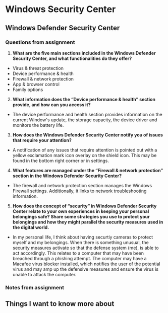 # Windows Security Center

## Windows Defender Security Center

### Questions from assignment

1. **What are the five main sections included in the Windows Defender Security Center, and what functionalities do they offer?**
- Virus & threat protection
- Device performance & health
- Firewall & network protection
- App & browser control
- Family options 

2. **What information does the “Device performance & health” section provide, and how can you access it?**
- The device performance and health section provides information on the current Window's update, the storage capacity, the device driver and monitors the battery life. 

3. **How does the Windows Defender Security Center notify you of issues that require your attention?**
- A notification of any issues that require attention is pointed out with a yellow exclamation mark icon overlay on the shield icon. This may be found in the bottom right corner or in settings. 

4. **What features are managed under the “Firewall & network protection” section in the Windows Defender Security Center?**
- The firewall and network protection section manages the Windows Firewall settings. Additionally, it links to network troubleshooting information. 

5. **How does the concept of “security” in Windows Defender Security Center relate to your own experiences in keeping your personal belongings safe? Share some strategies you use to protect your belongings and how they might parallel the security measures used in the digital world.**
- In my personal life, I think about having securtiy cameras to protect myself and my belongings. When there is something unusual, the security measures activate so that the defense system (me), is able to act accordingly. This relates to a computer that may have been breached through a phishing attempt. The computer may have a Macafee virus blocker installed, which notifies the user of the potential virus and may amp up the defensive measures and ensure the virus is unable to attack the computer.
  
### Notes from assignment 

## Things I want to know more about 
